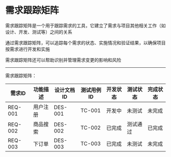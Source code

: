 # 需求跟踪矩阵

需求跟踪矩阵是一个用于跟踪需求的工具，它建立了需求与项目其他相关工作（如设计、开发、测试等）之间的关系

通过需求跟踪矩阵，可以追踪每个需求的状态、实施情况和验证结果，以确保项目按需求进行开发和实施

需求跟踪矩阵还可以帮助识别并管理需求变更的影响和风险

----

需求跟踪矩阵：

| 需求ID  | 功能描述 | 设计文档ID | 测试用例ID | 开发状态 | 测试状态 | 完成状态 |
| ------- | -------- | ---------- | ---------- | -------- | -------- | -------- |
| REQ-001 | 用户注册 | DES-001    | TC-001     | 开发中   | 未测试   | 未完成   |
| REQ-002 | 商品搜索 | DES-002    | TC-002     | 已完成   | 测试通过 | 已完成   |
| REQ-003 | 下订单   | DES-003    | TC-003     | 已完成   | 未测试   | 未完成   |